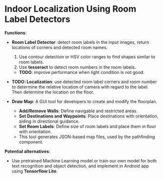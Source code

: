 # Indoor Localization Using Room Label Detectors

**Functions**: 
- **Room Label Detector**: detect room labels in the input images, return locations of corners and detected room names. 
    1. Use contour detection or HSV color ranges to find shapes similar to room labels.
    2. Use **tesseract** to detect room numbers in the room labels.
    - **TODO**: improve performance when light condition is not good. 

- **TODO: Localization**: use detected room label corners and room number to determine the relative location of camera with regard to the label. Then determine the location on the floor.

- **Draw Map**: A GUI tool for developers to create and modify the floorplan.
    - **Add/Remove Walls**: Define navigable and restricted areas.
    - **Set Destinations and Waypoints**: Place destinations with orientation, aiding in directional guidance.
    - **Set Room Labels**: Define size of room labels and place them in floor with orientation. 
    - This tool generates JSON-based map files, used by the pathfinding component.

**Potential alternatives**: 
- Use pretrained Machine Learning model or train our own model for both text recognition and object detection, and implement in Android app using **Tensorflow Lite**.
